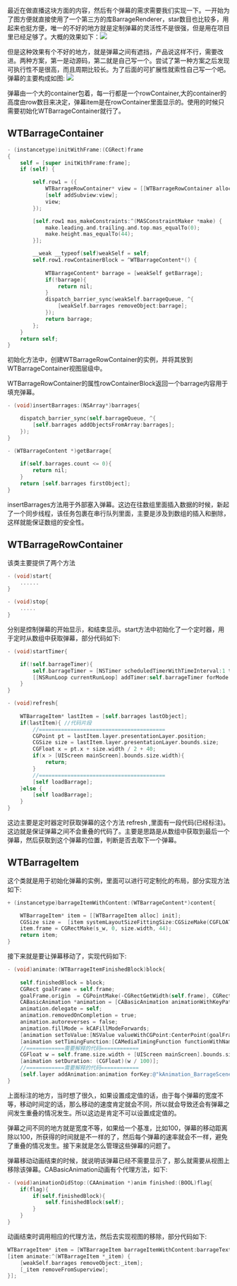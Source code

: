 最近在做直播这块方面的内容，然后有个弹幕的需求需要我们实现一下。一开始为了图方便就直接使用了一个第三方的库BarrageRenderer，star数目也比较多，用起来也挺方便，唯一的不好的地方就是定制弹幕的灵活性不是很强，但是用在项目里已经足够了。大概的效果如下：![](https://ww1.sinaimg.cn/large/006tKfTcgy1fckaismzx3j30d6046dg9.jpg)

但是这种效果有个不好的地方，就是弹幕之间有遮挡，产品说这样不行，需要改进。两种方案，第一是动源码，第二就是自己写一个。尝试了第一种方案之后发现可执行性不是很高，而且周期比较长。为了后面的可扩展性就索性自己写一个吧。
弹幕的主要构成如图:
![](https://ww4.sinaimg.cn/large/006tKfTcgy1fckairvffdj30h405sq3g.jpg)

弹幕由一个大的container包着，每一行都是一个rowContainer,大的container的高度由row数目来决定，弹幕item是在rowContainer里面显示的。使用的时候只需要初始化WTBarrageContainer就行了。

## WTBarrageContainer

```objective-c
- (instancetype)initWithFrame:(CGRect)frame
{
    self = [super initWithFrame:frame];
    if (self) {

        self.row1 = ({
            WTBarrageRowContainer* view = [[WTBarrageRowContainer alloc] init];
            [self addSubview:view];
            view;
        });

        [self.row1 mas_makeConstraints:^(MASConstraintMaker *make) {
            make.leading.and.trailing.and.top.mas_equalTo(0);
            make.height.mas_equalTo(44);
        }];

        __weak __typeof(self)weakSelf = self;
        self.row1.rowContainerBlock = ^WTBarrageContent*() {
        
            WTBarrageContent* barrage = [weakSelf getBarrage];
            if(!barrage){
                return nil;
            }
            dispatch_barrier_sync(weakSelf.barrageQueue, ^{
                [weakSelf.barrages removeObject:barrage];
            });
            return barrage;
        };
    }
    return self;
}
```

 初始化方法中，创建WTBarrageRowContainer的实例，并将其放到WTBarrageContainer视图层级中。

WTBarrageRowContainer的属性rowContainerBlock返回一个barrage内容用于填充弹幕。

```objective-c
- (void)insertBarrages:(NSArray*)barrages{

    dispatch_barrier_sync(self.barrageQueue, ^{
        [self.barrages addObjectsFromArray:barrages];
    }); 
}

- (WTBarrageContent *)getBarrage{
    
    if(self.barrages.count <= 0){
        return nil;
    }
    return [self.barrages firstObject];
}
```

insertBarrages方法用于外部塞入弹幕。这边在往数组里面插入数据的时候，新起了一个同步线程，该任务包裹在串行队列里面，主要是涉及到数组的插入和删除，这样就能保证数组的安全性。

## WTBarrageRowContainer

该类主要提供了两个方法

```objective-c
- (void)start{
  	......
}

- (void)stop{
	.....
}
```

分别是控制弹幕的开始显示，和结束显示。start方法中初始化了一个定时器，用于定时从数组中获取弹幕，部分代码如下:

```objective-c
- (void)startTimer{

    if(!self.barrageTimer){
        self.barrageTimer = [NSTimer scheduledTimerWithTimeInterval:1 target:self selector:@selector(refresh) userInfo:nil repeats:YES];
        [[NSRunLoop currentRunLoop] addTimer:self.barrageTimer forMode:NSRunLoopCommonModes];
    }
}

- (void)refresh{
    
    WTBarrageItem* lastItem = [self.barrages lastObject];
    if(lastItem){ //代码片段
	    //========================================
        CGPoint pt = lastItem.layer.presentationLayer.position;
        CGSize size = lastItem.layer.presentationLayer.bounds.size;
        CGFloat x = pt.x + size.width / 2 + 40;
        if(x > [UIScreen mainScreen].bounds.size.width){
            return;
        }
        //========================================
        [self loadBarrage];
    }else {
        [self loadBarrage];
    }
}
```

这边主要是定时器定时获取弹幕的这个方法 refresh ,里面有一段代码(已经标注)。这边就是保证弹幕之间不会重叠的代码了。主要是思路是从数组中获取到最后一个弹幕，然后获取到这个弹幕的位置，判断是否去取下一个弹幕。

## WTBarrageItem

这个类就是用于初始化弹幕的实例，里面可以进行可定制化的布局，部分实现方法如下:

```objective-c
+ (instancetype)barrageItemWithContent:(WTBarrageContent*)content{

    WTBarrageItem* item = [[WTBarrageItem alloc] init];
    CGSize size =  [item systemLayoutSizeFittingSize:CGSizeMake(CGFLOAT_MAX, 44)]; //弹幕的子视图用autolayout进行布局，就可以使用该方法获取到整个视图的实际宽度。
    item.frame = CGRectMake(s_w, 0, size.width, 44);
    return item;
}
```

接下来就是要让弹幕移动了，实现代码如下:

```objective-c
- (void)animate:(WTBarrageItemFinishedBlock)block{
    
    self.finishedBlock = block;
    CGRect goalFrame = self.frame;
    goalFrame.origin  = CGPointMake(-CGRectGetWidth(self.frame), CGRectGetMinY(self.frame));;
    CABasicAnimation *animation = [CABasicAnimation animationWithKeyPath:@"position"];
    animation.delegate = self;
    animation.removedOnCompletion = true;
    animation.autoreverses = false;
    animation.fillMode = kCAFillModeForwards;
    [animation setToValue:[NSValue valueWithCGPoint:CenterPoint(goalFrame)]];
    [animation setTimingFunction:[CAMediaTimingFunction functionWithName:kCAMediaTimingFunctionLinear]];  
  	//============需要解释的代码============
    CGFloat w = self.frame.size.width + [UIScreen mainScreen].bounds.size.width;
    [animation setDuration: (CGFloat)(w / 100)]; 
    //============需要解释的代码============
    [self.layer addAnimation:animation forKey:@"kAnimation_BarrageScene"];
}
```

上面标注的地方，当时想了很久，如果设置成定值的话，由于每个弹幕的宽度不等，移动时间定的话，那么移动的速度肯定就会不同，所以就会导致还会有弹幕之间发生重叠的情况发生。所以这边是肯定不可以设置成定值的。

弹幕之间不同的地方就是宽度不等，如果给一个基准，比如100，弹幕的移动距离除以100，所获得的时间就是不一样的了，然后每个弹幕的速率就会不一样，避免了重叠的情况发生。接下来就是怎么管理这些弹幕的问题了。

弹幕移动动画结束的时候，就说明该弹幕已经不需要显示了，那么就需要从视图上移除该弹幕。CABasicAnimation动画有个代理方法，如下:

```objective-c
- (void)animationDidStop:(CAAnimation *)anim finished:(BOOL)flag{   
    if(flag){
        if(self.finishedBlock){
            self.finishedBlock(self);
        }
    }
}
```

动画结束时调用相应的代理方法，然后去实现视图的移除，部分代码如下:

```objective-c
WTBarrageItem* item = [WTBarrageItem barrageItemWithContent:barrageText];
[item animate:^(WTBarrageItem *_item) {
    [weakSelf.barrages removeObject:_item];
    [_item removeFromSuperview];
}];
```

